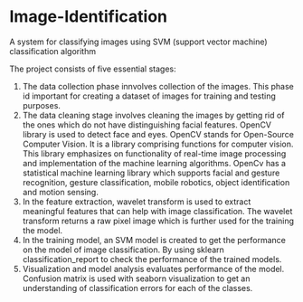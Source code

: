 # Image-Identification
A system for classifying images using SVM (support vector machine) classification algorithm

The project consists of five essential stages: 

1. The data collection phase innvolves collection of the images. This phase id important for creating a dataset of images for training and testing purposes. 
2. The data cleaning stage involves cleaning the images by getting rid of the ones which do not have distinguishing facial features. OpenCV library is used to detect face and eyes. OpenCV stands for Open-Source Computer Vision. It is a library comprising functions for computer vision. This library emphasizes on functionality of real-time image processing and implementation of the machine learning algorithms. OpenCv has a statistical machine learning library which supports facial and gesture recognition, gesture classification, mobile robotics, object identification and motion sensing. 
3. In the feature extraction, wavelet transform is used to extract meaningful features that can help with image classification. The wavelet transform returns a raw pixel image which is further used for the training the model. 
4. In the training model, an SVM model is created to get the performance on the model of image classification. By using sklearn classification_report to check the performance of the trained models. 
5. Visualization and model analysis evaluates performance of the model. Confusion matrix is used with seaborn visualization to get an understanding of classification errors for each of the classes. 
